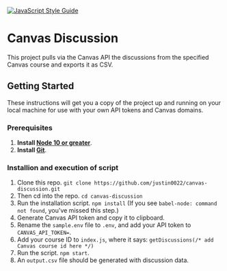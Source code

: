 [![JavaScript Style Guide](https://img.shields.io/badge/code_style-standard-brightgreen.svg)](https://standardjs.com)
# Canvas Discussion

This project pulls via the Canvas API the discussions from the specified Canvas course and exports it as CSV.

## Getting Started
These instructions will get you a copy of the project up and running on your local machine for use with your own API tokens and Canvas domains.

### Prerequisites

1. **Install [Node 10 or greater](https://nodejs.org)**.
2. **Install [Git](https://git-scm.com/downloads)**.

### Installion and execution of script

1. Clone this repo. `git clone https://github.com/justin0022/canvas-discussion.git`
1. Then cd into the repo. `cd canvas-discussion`
1. Run the installation script. `npm install` (If you see `babel-node: command not found`, you've missed this step.)
1. Generate Canvas API token and copy it to clipboard.
1. Rename the `sample.env` file to `.env`, and add your API token to `CANVAS_API_TOKEN=`.
1. Add your course ID to `index.js`, where it says: `getDiscussions(/* add Canvas course id here */)`
1. Run the script. `npm start`.
1. An `output.csv` file should be generated with discussion data.